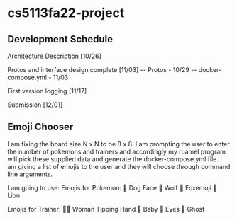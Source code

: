 # cs5113fa22-project

## Development Schedule

 Architecture Description [10/26]

 Protos and interface design complete [11/03]
  -- Protos - 10/29
  -- docker-compose.yml - 11/03

 First version logging [11/17]

 Submission [12/01]

 ## Emoji Chooser

 I am fixing the board size N x N to be 8 x 8.
 I am prompting the user to enter the number of pokemons and trainers and accordingly my ruamel program will pick these supplied data and generate the  docker-compose.yml file.
 I am giving a list of emojis to the user and they will choose through command line arguments.

 I am going to use:
 Emojis for Pokemon:
 🐶 Dog Face
 🐺 Wolf
 🦊 Foxemoji
 🦁 Lion

 Emojis for Trainer: 
 💁‍♀️ Woman Tipping Hand
 👶 Baby
 👀 Eyes
 👻 Ghost


